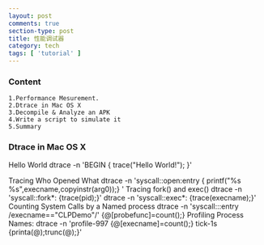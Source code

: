 ```yaml
---
layout: post
comments: true
section-type: post
title: 性能调试器
category: tech
tags: [ 'tutorial' ]
---
```


### Content
	1.Performance Mesurement.
	2.Dtrace in Mac OS X
	3.Decompile & Analyze an APK
	4.Write a script to simulate it
	5.Summary
	
### Dtrace in Mac OS X
	
Hello World
	dtrace -n 'BEGIN { trace("Hello World!"); }'
	
Tracing Who Opened What
	dtrace -n 'syscall::open:entry { printf("%s %s",execname,copyinstr(arg0));} '
Tracing fork() and exec()
	dtrace -n 'syscall::fork*: {trace(pid);}'
	dtrace -n 'syscall::exec*: {trace(execname);}'
Counting System Calls by a Named process
	dtrace -n 'syscall:::entry /execname=="CLPDemo"/' {@[probefunc]=count();}
Profiling Process Names:
	dtrace -n 'profile-997 {@[execname]=count();} tick-1s {printa(@);trunc(@);}'
	